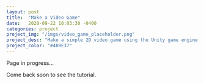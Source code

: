 ```yaml
---
layout: post
title:  "Make a Video Game"
date:   2020-09-22 10:03:30 -0400
categories: project
project_img: "/imgs/video_game_placeholder.png"
project_desc: "Make a simple 2D video game using the Unity game engine. Prior programming experience is not required."
project_color: "#4B9E37"
---
```


Page in progress...

Come back soon to see the tutorial.